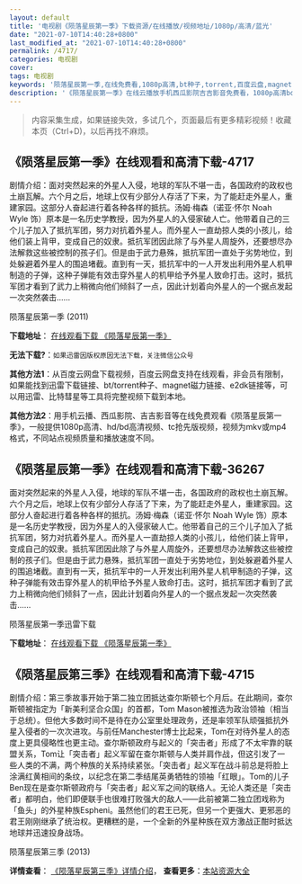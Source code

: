 ```yaml
---
layout: default
title: '电视剧《陨落星辰第一季》下载资源/在线播放/视频地址/1080p/高清/蓝光'
date: "2021-07-10T14:40:28+0800"
last_modified_at: "2021-07-10T14:40:28+0800"
permalink: /4717/
categories: 电视剧
cover:
tags: 电视剧
keywords: '陨落星辰第一季,在线免费看,1080p高清,bt种子,torrent,百度云盘,magnet,磁力链,迅雷下载资源'
description: '《陨落星辰第一季》在线云播放手机西瓜影院吉吉影音免费看，1080p高清bd/hd未删减完整版和tc抢先枪版，mkv/mp4格式，附带bt/torrent种子、magnet/磁力链、百度云盘、网盘资源迅雷下载链接'
---
```


>内容采集生成，如果链接失效，多试几个，页面最后有更多精彩视频！收藏本页（Ctrl+D)，以后再找不麻烦。


## 《陨落星辰第一季》在线观看和高清下载-4717

剧情介绍：面对突然起来的外星人入侵，地球的军队不堪一击，各国政府的政权也土崩瓦解。六个月之后，地球上仅有少部分人存活了下来，为了能赶走外星人，重建家园。这部分人奋起进行着各种各样的抵抗。汤姆·梅森（诺亚·怀尔 Noah Wyle 饰）原本是一名历史学教授，因为外星人的入侵家破人亡。他带着自己的三个儿子加入了抵抗军团，努力对抗着外星人。而外星人一直劫掠人类的小孩儿，给他们装上背甲，变成自己的奴隶。抵抗军团因此除了与外星人周旋外，还要想尽办法解救这些被控制的孩子们。但是由于武力悬殊，抵抗军团一直处于劣势地位，到处躲避着外星人的围追堵截。直到有一天，抵抗军中的一人开发出利用外星人机甲制造的子弹，这种子弹能有效击穿外星人的机甲给予外星人致命打击。这时，抵抗军团才看到了武力上稍微向他们倾斜了一点，因此计划着向外星人的一个据点发起一次突然袭击……


陨落星辰第一季 (2011)

**下载地址**： [在线观看下载 《陨落星辰第一季》](https://www.btbtdy.me/btdy/dy1208.html) 


**无法下载?**：`如果迅雷因版权原因无法下载，关注微信公众号 `

**其他方法1**：从百度云网盘下载视频，百度云网盘支持在线观看，非会员有限制，如果能找到迅雷下载链接、bt/torrent种子、magnet磁力链接、e2dk链接等，可以用迅雷、比特彗星等工具将完整视频下载到本地。

**其他方法2**：用手机云播、西瓜影院、吉吉影音等在线免费观看《陨落星辰第一季》，一般提供1080p高清、hd/bd高清视频、tc抢先版视频，视频为mkv或mp4格式，不同站点视频质量和播放速度不同。


## 《陨落星辰第一季》在线观看和高清下载-36267

面对突然起来的外星人入侵，地球的军队不堪一击，各国政府的政权也土崩瓦解。六个月之后，地球上仅有少部分人存活了下来，为了能赶走外星人，重建家园。这部分人奋起进行着各种各样的抵抗。汤姆·梅森（诺亚·怀尔 Noah Wyle 饰）原本是一名历史学教授，因为外星人的入侵家破人亡。他带着自己的三个儿子加入了抵抗军团，努力对抗着外星人。而外星人一直劫掠人类的小孩儿，给他们装上背甲，变成自己的奴隶。抵抗军团因此除了与外星人周旋外，还要想尽办法解救这些被控制的孩子们。但是由于武力悬殊，抵抗军团一直处于劣势地位，到处躲避着外星人的围追堵截。直到有一天，抵抗军中的一人开发出利用外星人机甲制造的子弹，这种子弹能有效击穿外星人的机甲给予外星人致命打击。这时，抵抗军团才看到了武力上稍微向他们倾斜了一点，因此计划着向外星人的一个据点发起一次突然袭击……


陨落星辰第一季迅雷下载

**下载地址**： [在线观看下载 《陨落星辰第一季》](https://www.993dy.com//vod-detail-id-35420.html) 


## 《陨落星辰第三季》在线观看和高清下载-4715

剧情介绍：第三季故事开始于第二独立团抵达查尔斯顿七个月后。在此期间，查尔斯顿被指定为「新美利坚合众国」的首都，Tom Mason被推选为政治领袖（相当于总统）。但他大多数时间不是待在办公室里处理政务，还是率领军队顽强抵抗外星入侵者的一次次进攻。与前任Manchester博士比起来，Tom在对待外星人的态度上更具侵略性也更主动。查尔斯顿政府与起义的「突击者」形成了不太牢靠的联盟关系，Tom让「突击者」起义军留在查尔斯顿与人类并肩作战，但这引发了一些人类的不满，两个种族的关系持续紧张。「突击者」起义军在战斗前总是将脸上涂满红黄相间的条纹，以纪念在第二季结尾英勇牺牲的领袖「红眼」。Tom的儿子Ben现在是查尔斯顿政府与「突击者」起义军之间的联络人。无论人类还是「突击者」都明白，他们即便联手也很难打败强大的敌人——此前被第二独立团戏称为「鱼头」的外星种族Espheni。虽然他们的君王已死，但另一个更强大、更邪恶的君王刚刚继承了统治权。更糟糕的是，一个全新的外星种族在双方激战正酣时抵达地球并迅速投身战场。


陨落星辰第三季 (2013)

**详情查看**： [《陨落星辰第三季》详情介绍](/movie/4715/)， **查看更多**：[本站资源大全](/movie/t/all/)

